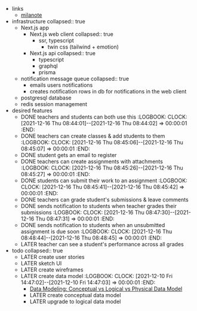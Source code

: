 - links
	- [milanote](https://app.milanote.com/1MWRjm18rVBz14/lms)
- infrastructure
  collapsed:: true
	- Next.js app
		- Next.js web client
		  collapsed:: true
			- ssr, typescript
				- twin css (tailwind + emotion)
		- Next.js api
		  collapsed:: true
			- typescript
			- graphql
			- prisma
	- notification message queue
	  collapsed:: true
		- emails users notifications
		- creates notification rows in db for notifications in the web client
	- postgresql database
	- redis session management
- desired features
	- DONE teachers and students can both use this
	  :LOGBOOK:
	  CLOCK: [2021-12-16 Thu 08:44:01]--[2021-12-16 Thu 08:44:02] =>  00:00:01
	  :END:
	- DONE teachers can create classes & add students to them
	  :LOGBOOK:
	  CLOCK: [2021-12-16 Thu 08:45:06]--[2021-12-16 Thu 08:45:07] =>  00:00:01
	  :END:
	- DONE student gets an email to register
	- DONE teachers can create assignments with attachments
	  :LOGBOOK:
	  CLOCK: [2021-12-16 Thu 08:45:26]--[2021-12-16 Thu 08:45:27] =>  00:00:01
	  :END:
	- DONE students can submit their work to an assignment
	  :LOGBOOK:
	  CLOCK: [2021-12-16 Thu 08:45:41]--[2021-12-16 Thu 08:45:42] =>  00:00:01
	  :END:
	- DONE teachers can grade student's submissions & leave comments
	- DONE sends notification to students when teacher grades their submissions
	  :LOGBOOK:
	  CLOCK: [2021-12-16 Thu 08:47:30]--[2021-12-16 Thu 08:47:31] =>  00:00:01
	  :END:
	- DONE sends notification to students when an unsubmitted assignment is due soon
	  :LOGBOOK:
	  CLOCK: [2021-12-16 Thu 08:48:44]--[2021-12-16 Thu 08:48:45] =>  00:00:01
	  :END:
	- LATER teacher can see a student's performance across all grades
- todo
  collapsed:: true
	- LATER create user stories
	- LATER sketch UI
	- LATER create wireframes
	- LATER create data model
	  :LOGBOOK:
	  CLOCK: [2021-12-10 Fri 14:47:02]--[2021-12-10 Fri 14:47:03] =>  00:00:01
	  :END:
		- [Data Modeling: Conceptual vs Logical vs Physical Data Model](https://online.visual-paradigm.com/knowledge/visual-modeling/conceptual-vs-logical-vs-physical-data-model/)
		- LATER create conceptual data model
		- LATER upgrade to logical data model